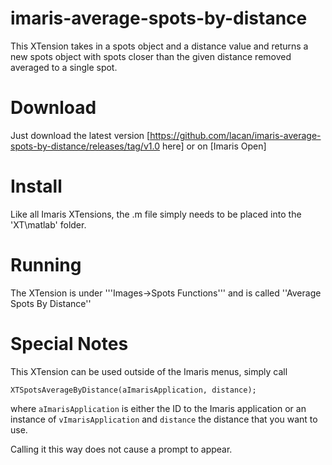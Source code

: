 # imaris-average-spots-by-distance

This XTension takes in a spots object and a distance value and returns a new spots object with spots closer than the given distance removed averaged to a single spot.

# Download

Just download the latest version [https://github.com/lacan/imaris-average-spots-by-distance/releases/tag/v1.0 here] or on [Imaris Open]

# Install

Like all Imaris XTensions, the .m file simply needs to be placed into the 'XT\matlab' folder.

# Running

The XTension is under '''Images->Spots Functions''' and is called ''Average Spots By Distance'' 

# Special Notes

This XTension can be used outside of the Imaris menus, simply call
```
XTSpotsAverageByDistance(aImarisApplication, distance);
```
where `aImarisApplication` is either the ID to the Imaris application or an instance of `vImarisApplication`
and `distance` the distance that you want to use. 

Calling it this way does not cause a prompt to appear.
